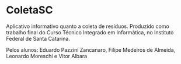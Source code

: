 # ColetaSC

Aplicativo informativo quanto a coleta de resíduos. Produzido como trabalho final do Curso Técnico Integrado em Informática, no Instituto Federal de Santa Catarina. 

Pelos alunos: Eduardo Pazzini Zancanaro, Filipe Medeiros de Almeida, Leonardo Moreschi e Vitor Albara



